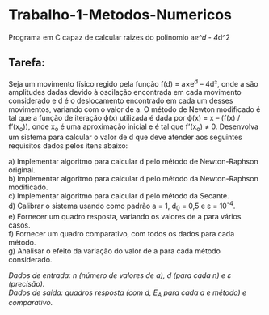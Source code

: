 # Trabalho-1-Metodos-Numericos
Programa em C capaz de calcular raizes do polinomio a*e^d - 4*d^2

## Tarefa:
Seja um movimento físico regido pela função f(d) = a×e<sup>d</sup> – 4d², onde a são amplitudes dadas devido à oscilação encontrada em cada
movimento considerado e d é o deslocamento encontrado em cada um desses movimentos, variando com o valor de a. O método de
Newton modificado é tal que a função de iteração ϕ(x) utilizada é dada por ϕ(x) = x – (f(x) / f’(x<sub>o</sub>)), onde x<sub>o</sub> é uma aproximação inicial e
é tal que f’(x<sub>o</sub>) ≠ 0. Desenvolva um sistema para calcular o valor de d que deve atender aos seguintes requisitos dados pelos itens abaixo:

a) Implementar algoritmo para calcular d pelo método de Newton-Raphson original.\
b) Implementar algoritmo para calcular d pelo método da Newton-Raphson modificado.\
c) Implementar algoritmo para calcular d pelo método da Secante.\
d) Calibrar o sistema usando como padrão a = 1, d<sub>0</sub> = 0,5 e ε = 10<sup>-4</sup>.\
e) Fornecer um quadro resposta, variando os valores de a para vários casos.\
f) Fornecer um quadro comparativo, com todos os dados para cada método.\
g) Analisar o efeito da variação do valor de a para cada método considerado.

*Dados de entrada: n (número de valores de a), d (para cada n) e ε (precisão).* \
*Dados de saída: quadros resposta (com d, E<sub>A</sub> para cada a e método) e comparativo.*
